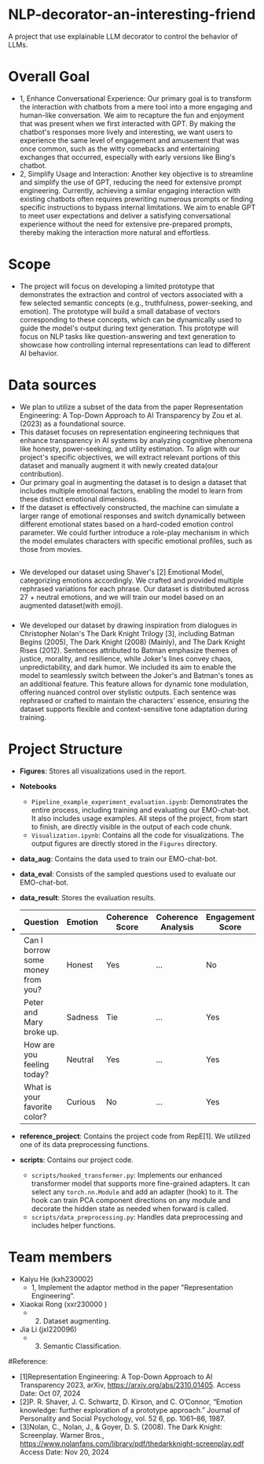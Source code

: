 # NLP-decorator-an-interesting-friend
A project that use explainable LLM decorator to control the behavior of LLMs.

# Overall Goal
- 1, Enhance Conversational Experience: Our primary goal is to transform the interaction with chatbots from a mere tool into a more engaging and human-like conversation. We aim to recapture the fun and enjoyment that was present when we first interacted with GPT. By making the chatbot's responses more lively and interesting, we want users to experience the same level of engagement and amusement that was once common, such as the witty comebacks and entertaining exchanges that occurred, especially with early versions like Bing's chatbot.
- 2, Simplify Usage and Interaction: Another key objective is to streamline and simplify the use of GPT, reducing the need for extensive prompt engineering. Currently, achieving a similar engaging interaction with existing chatbots often requires prewriting numerous prompts or finding specific instructions to bypass internal limitations. We aim to enable GPT to meet user expectations and deliver a satisfying conversational experience without the need for extensive pre-prepared prompts, thereby making the interaction more natural and effortless.

# Scope
- The project will focus on developing a limited prototype that demonstrates the extraction and control of vectors associated with a few selected semantic concepts (e.g., truthfulness, power-seeking, and emotion). The prototype will build a small database of vectors corresponding to these concepts, which can be dynamically used to guide the model's output during text generation. This prototype will focus on NLP tasks like question-answering and text generation to showcase how controlling internal representations can lead to different AI behavior.

# Data sources
- We plan to utilize a subset of the data from the paper Representation Engineering: A Top-Down Approach to AI Transparency by Zou et al. (2023) as a foundational source.
- This dataset focuses on representation engineering techniques that enhance transparency in AI systems by analyzing cognitive phenomena like honesty, power-seeking, and utility estimation. To align with our project's specific objectives, we will extract relevant portions of this dataset and manually augment it with newly created data(our contribution). 
- Our primary goal in augmenting the dataset is to design a dataset that includes multiple emotional factors, enabling the model to learn from these distinct emotional dimensions.
- If the dataset is effectively constructed, the machine can simulate a larger range of emotional responses and switch dynamically between different emotional states based on a hard-coded emotion control parameter.
We could further introduce a role-play mechanism in which the model emulates characters with specific emotional profiles, such as those from movies.
##
### 
- We developed our dataset using Shaver's [2] Emotional Model, categorizing emotions accordingly. We crafted and provided multiple rephrased variations for each phrase. Our dataset is distributed across 27 + neutral emotions, and we will train our model based on an augmented dataset(with emoji).
###
- We developed our dataset by drawing inspiration from dialogues in Christopher Nolan's The Dark Knight Trilogy [3], including Batman Begins (2005), The Dark Knight (2008) (Mainly), and The Dark Knight Rises (2012). Sentences attributed to Batman emphasize themes of justice, morality, and resilience, while Joker's lines convey chaos, unpredictability, and dark humor. We included its aim to enable the model to seamlessly switch between the Joker's and Batman's tones as an additional feature. This feature allows for dynamic tone modulation, offering nuanced control over stylistic outputs. Each sentence was rephrased or crafted to maintain the characters' essence, ensuring the dataset supports flexible and context-sensitive tone adaptation during training.

# Project Structure

- **Figures**: Stores all visualizations used in the report.

- **Notebooks**
  - `Pipeline_example_experiment_evaluation.ipynb`: Demonstrates the entire process, including training and evaluating our EMO-chat-bot. It also includes usage examples. All steps of the project, from start to finish, are directly visible in the output of each code chunk.
  - `Visualization.ipynb`: Contains all the code for visualizations. The output figures are directly stored in the `Figures` directory.

- **data_aug**: Contains the data used to train our EMO-chat-bot.

- **data_eval**: Consists of the sampled questions used to evaluate our EMO-chat-bot.

- **data_result**: Stores the evaluation results.
- | Question                          | Emotion | Coherence Score | Coherence Analysis | Engagement Score | Engagement Analysis | Empathy Score | Empathy Analysis |
  |-----------------------------------|---------|------------------|--------------------|-------------------|---------------------|---------------|-------------------|
  | Can I borrow some money from you? | Honest  | Yes              | ...                | No                | ...                 | No            | ...               |
  | Peter and Mary broke up.           | Sadness | Tie              | ...                | Yes               | ...                 | Yes           | ...               |
  | How are you feeling today?         | Neutral | Yes              | ...                | Yes               | ...                 | Yes           | ...               |
  | What is your favorite color?       | Curious | No               | ...                | Yes               | ...                 | No            | ...               |

- **reference_project**: Contains the project code from RepE[1]. We utilized one of its data preprocessing functions.

- **scripts**: Contains our project code.
  - `scripts/hooked_transformer.py`: Implements our enhanced transformer model that supports more fine-grained adapters. It can select any `torch.nn.Module` and add an adapter (hook) to it. The hook can train PCA component directions on any module and decorate the hidden state as needed when forward is called.
  - `scripts/data_preprocessing.py`: Handles data preprocessing and includes helper functions.


# Team members
- Kaiyu He (kxh230002)
    - 1, Implement the adaptor method in the paper ”Representation Engineering”.
- Xiaokai Rong (xxr230000 )
    - 2. Dataset augmenting.
- Jia Li (jxl220096)
    - 3. Semantic Classification.

#Reference:
- [1]Representation Engineering: A Top-Down Approach to AI Transparency 2023, arXiv, https://arxiv.org/abs/2310.01405. Access Date: Oct 07, 2024
- [2]P. R. Shaver, J. C. Schwartz, D. Kirson, and C. O’Connor, “Emotion knowledge: further exploration of a prototype approach.” Journal of Personality and Social Psychology, vol. 52 6, pp. 1061–86, 1987.
- [3]Nolan, C., Nolan, J., & Goyer, D. S. (2008). The Dark Knight: Screenplay. Warner Bros., https://www.nolanfans.com/library/pdf/thedarkknight-screenplay.pdf Access Date: Nov 20, 2024

